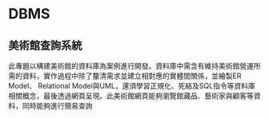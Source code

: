 # DBMS
## 美術館查詢系統
此專題以構建美術館的資料庫為案例進行開發。資料庫中需含有維持美術館營運所需的資料，實作過程中除了釐清需求並建立相對應的實體間關係，並繪製ER Model、 Relational Model與UML，還須學習正規化、死結及SQL指令等資料庫相關概念，最後透過網頁呈現。此美術館網頁能夠瀏覽館藏品、藝術家與顧客等資料，同時能夠進行簡易查詢
